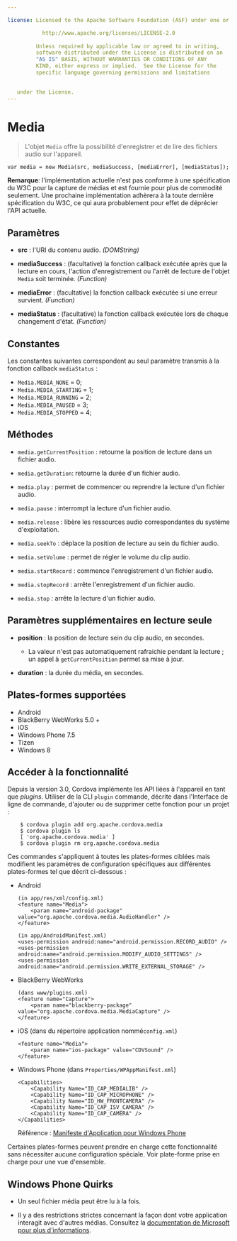 ```yaml
---

license: Licensed to the Apache Software Foundation (ASF) under one or more contributor license agreements. See the NOTICE file distributed with this work for additional information regarding copyright ownership. The ASF licenses this file to you under the Apache License, Version 2.0 (the "License"); you may not use this file except in compliance with the License. You may obtain a copy of the License at

           http://www.apache.org/licenses/LICENSE-2.0
    
         Unless required by applicable law or agreed to in writing,
         software distributed under the License is distributed on an
         "AS IS" BASIS, WITHOUT WARRANTIES OR CONDITIONS OF ANY
         KIND, either express or implied.  See the License for the
         specific language governing permissions and limitations
    

   under the License.
---
```


# Media

> L'objet `Media` offre la possibilité d'enregistrer et de lire des fichiers audio sur l'appareil.

    var media = new Media(src, mediaSuccess, [mediaError], [mediaStatus]);
    

**Remarque**: l'implémentation actuelle n'est pas conforme à une spécification du W3C pour la capture de médias et est fournie pour plus de commodité seulement. Une prochaine implémentation adhèrera à la toute dernière spécification du W3C, ce qui aura probablement pour effet de déprécier l'API actuelle.

## Paramètres

*   **src** : l'URI du contenu audio. *(DOMString)*

*   **mediaSuccess** : (facultative) la fonction callback exécutée après que la lecture en cours, l'action d'enregistrement ou l'arrêt de lecture de l'objet `Media` soit terminée. *(Function)*

*   **mediaError** : (facultative) la fonction callback exécutée si une erreur survient. *(Function)*

*   **mediaStatus** : (facultative) la fonction callback exécutée lors de chaque changement d'état. *(Function)*

## Constantes

Les constantes suivantes correspondent au seul paramètre transmis à la fonction callback `mediaStatus` :

*   `Media.MEDIA_NONE` = 0;
*   `Media.MEDIA_STARTING` = 1;
*   `Media.MEDIA_RUNNING` = 2;
*   `Media.MEDIA_PAUSED` = 3;
*   `Media.MEDIA_STOPPED` = 4;

## Méthodes

*   `media.getCurrentPosition` : retourne la position de lecture dans un fichier audio.

*   `media.getDuration`: retourne la durée d'un fichier audio.

*   `media.play` : permet de commencer ou reprendre la lecture d'un fichier audio.

*   `media.pause` : interrompt la lecture d'un fichier audio.

*   `media.release` : libère les ressources audio correspondantes du système d'exploitation.

*   `media.seekTo` : déplace la position de lecture au sein du fichier audio.

*   `media.setVolume` : permet de régler le volume du clip audio.

*   `media.startRecord` : commence l'enregistrement d'un fichier audio.

*   `media.stopRecord` : arrête l'enregistrement d'un fichier audio.

*   `media.stop` : arrête la lecture d'un fichier audio.

## Paramètres supplémentaires en lecture seule

*   **position** : la position de lecture sein du clip audio, en secondes.
    
    *   La valeur n'est pas automatiquement rafraichie pendant la lecture ; un appel à `getCurrentPosition` permet sa mise à jour.

*   **duration** : la durée du média, en secondes.

## Plates-formes supportées

*   Android
*   BlackBerry WebWorks 5.0 +
*   iOS
*   Windows Phone 7.5
*   Tizen
*   Windows 8

## Accéder à la fonctionnalité

Depuis la version 3.0, Cordova implémente les API liées à l'appareil en tant que *plugins*. Utiliser de la CLI `plugin` commande, décrite dans l'Interface de ligne de commande, d'ajouter ou de supprimer cette fonction pour un projet :

        $ cordova plugin add org.apache.cordova.media 
        $ cordova plugin ls
        [ 'org.apache.cordova.media' ]
        $ cordova plugin rm org.apache.cordova.media 
    

Ces commandes s'appliquent à toutes les plates-formes ciblées mais modifient les paramètres de configuration spécifiques aux différentes plates-formes tel que décrit ci-dessous :

*   Android
    
        (in app/res/xml/config.xml)
        <feature name="Media">
            <param name="android-package" value="org.apache.cordova.media.AudioHandler" />
        </feature>
        
        (in app/AndroidManifest.xml)
        <uses-permission android:name="android.permission.RECORD_AUDIO" />
        <uses-permission android:name="android.permission.MODIFY_AUDIO_SETTINGS" />
        <uses-permission android:name="android.permission.WRITE_EXTERNAL_STORAGE" />
        

*   BlackBerry WebWorks
    
        (dans www/plugins.xml)
        <feature name="Capture">
            <param name="blackberry-package" value="org.apache.cordova.media.MediaCapture" />
        </feature>
        

*   iOS (dans du répertoire application nommé`config.xml`)
    
        <feature name="Media">
            <param name="ios-package" value="CDVSound" />
        </feature>
        

*   Windows Phone (dans `Properties/WPAppManifest.xml`)
    
        <Capabilities>
            <Capability Name="ID_CAP_MEDIALIB" />
            <Capability Name="ID_CAP_MICROPHONE" />
            <Capability Name="ID_HW_FRONTCAMERA" />
            <Capability Name="ID_CAP_ISV_CAMERA" />
            <Capability Name="ID_CAP_CAMERA" />
        </Capabilities>
        
    
    Référence : [Manifeste d'Application pour Windows Phone][1]

 [1]: http://msdn.microsoft.com/en-us/library/ff769509%28v=vs.92%29.aspx

Certaines plates-formes peuvent prendre en charge cette fonctionnalité sans nécessiter aucune configuration spéciale. Voir plate-forme prise en charge pour une vue d'ensemble.

## Windows Phone Quirks

*   Un seul fichier média peut être lu à la fois.

*   Il y a des restrictions strictes concernant la façon dont votre application interagit avec d'autres médias. Consultez la [documentation de Microsoft pour plus d'informations][2].

 [2]: http://msdn.microsoft.com/en-us/library/windowsphone/develop/hh184838(v=vs.92).aspx